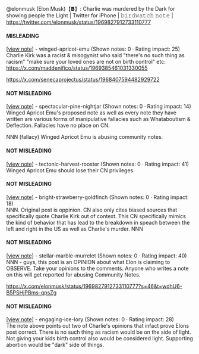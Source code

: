 @elonmusk (Elon Musk)【𝗕】: Charlie was murdered by the Dark for showing people the Light | Twitter for iPhone | 𝚋𝚒𝚛𝚍𝚠𝚊𝚝𝚌𝚑 𝚗𝚘𝚝𝚎 | https://twitter.com/elonmusk/status/1969827912733110777

#### MISLEADING

[[view note]](https://x.com/i/birdwatch/n/1969926432488046866) - winged-apricot-emu (Shown notes: 0 · Rating impact: 25)\
Charlie Kirk was a racist & misogynist who said "there's no such thing as racism" "make sure your loved ones are not on birth control" etc:
https://x.com/maddenifico/status/1969385461031330055

https://x.com/senecaprojectus/status/1968407594482929722

#### NOT MISLEADING

[[view note]](https://x.com/i/birdwatch/n/1969934436536811772) - spectacular-pine-nightjar (Shown notes: 0 · Rating impact: 14)\
Winged Apricot Emu's proposed note as well as every note they have written are various forms of manipulative fallacies such as Whataboutism & Deflection. Fallacies have no place on CN.

NNN (fallacy) Winged Apricot Emu is abusing community notes.

#### NOT MISLEADING

[[view note]](https://x.com/i/birdwatch/n/1969933277671637422) - tectonic-harvest-rooster (Shown notes: 0 · Rating impact: 41)\
Winged Apricot Emu should lose their CN privileges. 

#### NOT MISLEADING

[[view note]](https://x.com/i/birdwatch/n/1969931444299477442) - bright-strawberry-goldfinch (Shown notes: 0 · Rating impact: 18)\
NNN. Original post is oppinion. CN also only cites biased sources that specifically quote Charlie Kirk out of context. This CN specifically mimics the kind of behavior that has lead to the breakdown in speach between the left and right in the US as well as Charlie's murder. NNN

#### NOT MISLEADING

[[view note]](https://x.com/i/birdwatch/n/1969930197160869991) - stellar-marble-murrelet (Shown notes: 0 · Rating impact: 40)\
NNN - guys, this post is an OPINION about what Elon is claiming to OBSERVE. Take your opinions to the comments. Anyone who writes a note on this will get reported for abusing Community Notes. 

https://x.com/elonmusk/status/1969827912733110777?s=46&t=wdhU6-B5PSHjPBms-qpsZg

#### NOT MISLEADING

[[view note]](https://x.com/i/birdwatch/n/1969929410867515486) - engaging-ice-lory (Shown notes: 0 · Rating impact: 28)\
The note above points out two of Charlie's opinions that infact prove Elons post correct. There is no such thing as racism would be on the side of light. Not giving your kids birth control also would be considered light. Supporting abortion would be "dark" side of things. 
